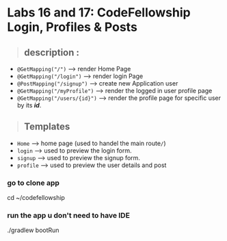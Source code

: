 # Labs 16 and 17: CodeFellowship Login, Profiles & Posts

> ## description :
* `@GetMapping("/")` --> render Home Page
* `@GetMapping("/login")` --> render login Page
* `@PostMapping("/signup")` --> create new Application user
* `@GetMapping("/myProfile")` --> render the logged in user profile page
* `@GetMapping("/users/{id}")` --> render the profile page for specific user by its ***id***.


> ## Templates
* `Home` --> home page (used to handel the main route`/`)
* `login` --> used to preview the login form.
* `signup` --> used to preview the signup form.
* `profile` --> used to preview the user details and post

### go to clone app
cd ~/codefellowship
### run the app u don't need to have IDE
./gradlew bootRun
